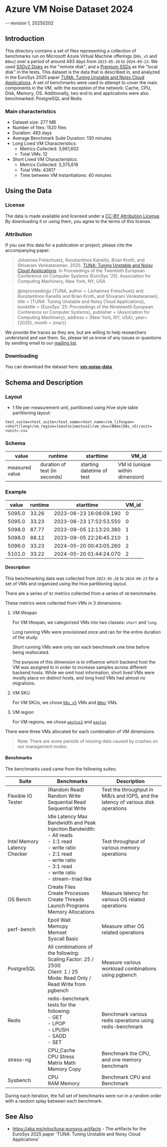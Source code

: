 # Azure VM Noise Dataset 2024

-- revision 1, 20250202

## Introduction

This directory contains a set of files representing a collection of benchmarks run on Microsoft Azure Virtual Machine offerings (`D8s_v5` and `B8ms`) over a period of around 483 days from `2023-05-28` to `2024-09-23`.
We used [SSDv2 Disks](https://learn.microsoft.com/en-us/azure/virtual-machines/disks-types#premium-ssd-v2) as the "remote disk", and a [Premium SSDs](https://learn.microsoft.com/en-us/azure/virtual-machines/disks-types#premium-ssds) as the "local disk" in the tests.
This dataset is the data that is described in, and analyzed in the EuroSys 2025 paper [TUNA: Tuning Unstable and Noisy Cloud Applications](https://www.microsoft.com/en-us/research/publication/tuna-tuning-unstable-and-noisy-cloud-applications/).
A set of benchmarks were used to attempt to cover the main components in the VM, with the exception of the network: Cache, CPU, Disk, Memory, OS.
Additionally, two end to end applications were also benchmarked: PostgreSQL and Redis.

### Main characteristics

* Dataset size: 277 MB
* Number of files: 1520 files
* Duration: 483 days
* Average Benchmark Suite Duration: 130 minutes
* Long Lived VM Characteristics:
  * Metrics Collected: 3,661,602
  * Total VMs: 12
* Short Lived VM Characteristics:
  * Metrics Collected: 3,375,618
  * Total VMs: 43617
  * Time between VM instantiations: 40 minutes

## Using the Data

### License

The data is made available and licensed under a [CC-BY Attribution License](https://github.com/Azure/AzurePublicDataset/blob/master/LICENSE). By downloading it or using them, you agree to the terms of this license.

### Attribution

If you use this data for a publication or project, please cite the accompanying paper:

> Johannes Freischuetz, Konstantinos Kanellis, Brian Kroth, and Shivaram Venkataraman. 2025. [TUNA: Tuning Unstable and Noisy Cloud Applications](https://www.microsoft.com/en-us/research/publication/tuna-tuning-unstable-and-noisy-cloud-applications/). In Proceedings of the Twentieth European Conference on Computer Systems (EuroSys '25). Association for Computing Machinery, New York, NY, USA

> @inproceedings {TUNA, author = {Johannes Freischuetz and Konstantinos Kanellis and Brian Kroth, and Shivaram Venkataraman}, title = {TUNA: Tuning Unstable and Noisy Cloud Applications}, booktitle = {EuroSys '25: Proceedings of the Nineteenth European Conference on Computer Systems}, publisher = {Association for Computing Machinery}, address = {New York, NY, USA}, year={2025}, month = {mar}}

We provide the traces as they are, but are willing to help researchers understand and use them. So, please let us know of any issues or questions by sending email to our  [mailing list](mailto:azurepublicdataset@service.microsoft.com).

### Downloading

You can download the dataset here:  [**vm-noise-data**](https://github.com/Azure/AzurePublicDataset/raw/master/data/vm-noise-data).

## Schema and Description

### Layout

* 1 file per measurement unit, partitioned using Hive style table partitioning layout:

`test_suite=<test_suite>/test_name=<test_name>/vm_lifespan=<short|long>/vm_region=(eastus|westus2)/vm_sku=(B8ms|D8s_v5)/unit=<unit>.csv`

### Schema

|value|runtime|starttime|VM_id|
|--|--|--------|--|
|measured value|duration of test (in seconds)|starting datetime of test|VM id (unique within dimension)|

### Example

|value|runtime|starttime|VM_id|
|-----|-------|---------|-----|
|5095.0|33.26|2023-06-23 16:06:09.190|0|
|5095.0|33.23|2023-06-23 17:52:53.550|0|
|5098.0|87.77|2023-09-05 12:13:20.380|1|
|5098.0|88.12|2023-09-05 22:26:45.210|1|
|5096.0|33.23|2024-05-20 00:43:05.260|2|
|5101.0|33.22|2024-05-20 01:44:24.070|2|

#### Description

This benchmarking data was collected from `2023-05-28` to `2024-09-23` for a set of VMs and organized using the hive partitioning layout.

There are a series of `92` metrics collected from a series of `40` benchmarks.

These metrics were collected from VMs in 3 dimensions:

1. VM lifespan

    For VM lifespan, we categorized VMs into two classes: `short` and `long`.

    Long running VMs were provisioned once and ran for the entire duration of the study.

    Short running VMs were only ran each benchmark one time before being reallocated.

    The purpose of this dimension is to influence which backend host the VM was assigned to in order to increase samples across different backend hosts. While we omit host information, short lived VMs were mostly place on distinct hosts, and long lived VMs had almost no migrations.

2. VM SKU

    For VM SKUs, we chose [`D8s_v5`](https://learn.microsoft.com/en-us/azure/virtual-machines/sizes/general-purpose/d-family?tabs=dpsv6%2Cdpdsv6%2Cdasv6%2Cdalsv6%2Cdv5%2Cddv5%2Cdasv5%2Cdpsv5%2Cdplsv5%2Cdlsv5%2Cdv4%2Cdav4%2Cddv4%2Cdv3%2Cdv2#dv5-and-dsv5-series) VMs and [`B8ms`](https://learn.microsoft.com/en-us/azure/virtual-machines/sizes/general-purpose/b-family) VMs.

3. VM region

    For VM regions, we chose [`westus2`](https://datacenters.microsoft.com/globe/explore?info=region_westus2) and [`eastus`](https://datacenters.microsoft.com/globe/explore?info=region_eastus)

There were three VMs allocated for each combination of VM dimensions.

> Note: There are some periods of missing data caused by crashes on our management nodes.

#### Benchmarks

The benchmarks used came from the following suites:

| Suite | Benchmarks | Description |
|---|---|---|
| Flexible IO Tester | (Random Read) <br> Random Write <br> Sequential Read <br> Sequential Write | Test the throughput in MiB/s and IOPS, and the latency of various disk operations |
| Intel Memory Latency Checker | Idle Latency Max Bandwidth and Peak Injeciton Bandwidth: <br> - All reads <br> - 1:1 read <br> - write ratio <br> - 2:1 read <br> - write ratio <br> - 3:1 read <br> - write ratio <br> - stream-triad like | Test throughput of various memory operations |
| OS Bench | Create Files <br> Create Processes <br> Create Threads <br> Launch Programs <br> Memory Allocations | Measure latency for various OS related operations |
| perf-bench | Epoll Wait <br> Memcpy <br> Memset <br> Syscall Basic | Measure other OS related operations |
| PostgreSQL | All combinations of the following: <br> Scaling Factor: 25 / 2500 <br> Client: 1 / 25 <br> Mode: Read Only / Read Write from pgbench | Measure various workload combinations using pgbench |
| Redis | redis-benchmark tests for the following: <br> - GET <br> - LPOP <br> - LPUSH <br> - SADD <br> - SET | Benchmark various redis operations using redis-benchmark |
| stress-ng | CPU_Cache <br> CPU Stress <br> Matrix Math <br> Memory Copy | Benchmark the CPU, and one memory benchmark |
| Sysbench | CPU <br> RAM Memory | Benchmark CPU and Benchmark |

During each iteration, the full set of benchmarks were run in a random order with a random splay between each benchmark.

## See Also

* <https://aka.ms/mlos/tuna-eurosys-artifacts> - The artifacts for the EuroSys 2025 paper 'TUNA: Tuning Unstable and Noisy Cloud Applications'
